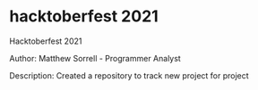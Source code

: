 # hacktoberfest 2021
Hacktoberfest 2021

Author:
Matthew Sorrell - Programmer Analyst

Description:
Created a repository to track new project for project
